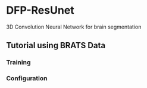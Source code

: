 # DFP-ResUnet
3D Convolution Neural Network for brain segmentation

## Tutorial using BRATS Data
### Training


### Configuration


